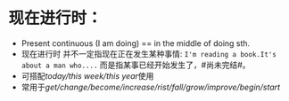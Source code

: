 # 现在进行时：  
* Present continuous (I am doing)  == in the middle of doing sth.
* 现在进行时 并不一定指现在正在发生某种事情: `I'm reading a book.It's about a man who....` 而是指某事已经开始发生了，#尚未完结#。
* 可搭配*today/this week/this year*使用
* 常用于*get/change/become/increase/rist/fall/grow/improve/begin/start*



